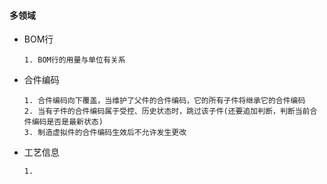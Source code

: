 #### 多领域

- BOM行

  ```
  1. BOM行的用量与单位有关系
  ```

  

- 合件编码

  ```
  1. 合件编码向下覆盖，当维护了父件的合件编码，它的所有子件将继承它的合件编码
  2. 当有子件的合件编码属于受控、历史状态时，跳过该子件(还要追加判断，判断当前合件编码是否是最新状态)
  3. 制造虚拟件的合件编码生效后不允许发生更改
  ```

- 工艺信息

  ```
  1. 
  ```

  

